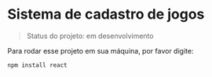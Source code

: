 <h1>Sistema de cadastro de jogos</h1>

> Status do projeto: em desenvolvimento

Para rodar esse projeto em sua máquina, por favor digite:

```
npm install react
```
